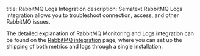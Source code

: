 title: RabbitMQ Logs Integration
description: Sematext RabbitMQ Logs integration allows you to troubleshoot connection, access, and other RabbitMQ issues.

The detailed explanation of RabbitMQ Monitoring and Logs integration can be found on the [RabbitMQ integration](/docs/integration/rabbitmq-integration/) page, where you can set up the shipping of both metrics and logs through a single installation.

